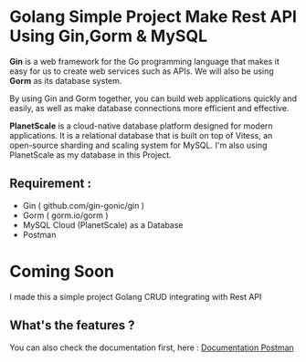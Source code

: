 # Golang Simple Project Make Rest API Using Gin,Gorm & MySQL

**Gin** is a web framework for the Go programming language that makes it easy for us to create web services such as APIs. We will also be using **Gorm** as its database system.

By using Gin and Gorm together, you can build web applications quickly and easily, as well as make database connections more efficient and effective.

**PlanetScale** is a cloud-native database platform designed for modern applications. It is a relational database that is built on top of Vitess, an open-source sharding and scaling system for MySQL. I'm also using PlanetScale as my database in this Project.

## Requirement :
- Gin ( github.com/gin-gonic/gin )
- Gorm ( gorm.io/gorm )
- MySQL Cloud (PlanetScale) as a Database
- Postman

# Coming Soon
I made this a simple project Golang CRUD integrating with Rest API

## What's the features ?

You can also check the documentation first, here :
[Documentation Postman](https://documenter.getpostman.com/view/11527487/2s93RNzExo#project-golang-builds-rest-api-with-gin-gorm-mysql-planetscale)


